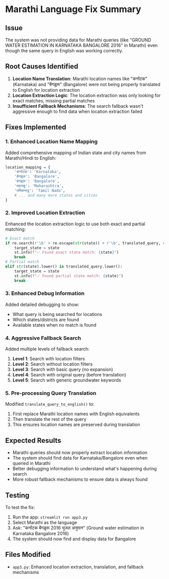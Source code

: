 # Marathi Language Fix Summary

## Issue
The system was not providing data for Marathi queries (like "GROUND WATER ESTIMATION IN KARNATAKA BANGALORE 2016" in Marathi) even though the same query in English was working correctly.

## Root Causes Identified
1. **Location Name Translation**: Marathi location names like "कर्नाटक" (Karnataka) and "बेंगळुरू" (Bangalore) were not being properly translated to English for location extraction
2. **Location Extraction Logic**: The location extraction was only looking for exact matches, missing partial matches
3. **Insufficient Fallback Mechanisms**: The search fallback wasn't aggressive enough to find data when location extraction failed

## Fixes Implemented

### 1. Enhanced Location Name Mapping
Added comprehensive mapping of Indian state and city names from Marathi/Hindi to English:

```python
location_mapping = {
    'कर्नाटक': 'Karnataka',
    'बेंगळुरू': 'Bangalore',
    'बंगळुरू': 'Bangalore',
    'महाराष्ट्र': 'Maharashtra',
    'तमिळनाडू': 'Tamil Nadu',
    # ... and many more states and cities
}
```

### 2. Improved Location Extraction
Enhanced the location extraction logic to use both exact and partial matching:

```python
# Exact match
if re.search(r'\b' + re.escape(str(state)) + r'\b', translated_query, re.IGNORECASE):
    target_state = state
    st.info(f"✅ Found exact state match: {state}")
    break
# Partial match
elif str(state).lower() in translated_query.lower():
    target_state = state
    st.info(f"✅ Found partial state match: {state}")
    break
```

### 3. Enhanced Debug Information
Added detailed debugging to show:
- What query is being searched for locations
- Which states/districts are found
- Available states when no match is found

### 4. Aggressive Fallback Search
Added multiple levels of fallback search:

1. **Level 1**: Search with location filters
2. **Level 2**: Search without location filters
3. **Level 3**: Search with basic query (no expansion)
4. **Level 4**: Search with original query (before translation)
5. **Level 5**: Search with generic groundwater keywords

### 5. Pre-processing Query Translation
Modified `translate_query_to_english()` to:
1. First replace Marathi location names with English equivalents
2. Then translate the rest of the query
3. This ensures location names are preserved during translation

## Expected Results
- Marathi queries should now properly extract location information
- The system should find data for Karnataka/Bangalore even when queried in Marathi
- Better debugging information to understand what's happening during search
- More robust fallback mechanisms to ensure data is always found

## Testing
To test the fix:
1. Run the app: `streamlit run app3.py`
2. Select Marathi as the language
3. Ask: "कर्नाटक बेंगळुरू 2016 भूजल अनुमान" (Ground water estimation in Karnataka Bangalore 2016)
4. The system should now find and display data for Bangalore

## Files Modified
- `app3.py`: Enhanced location extraction, translation, and fallback mechanisms
